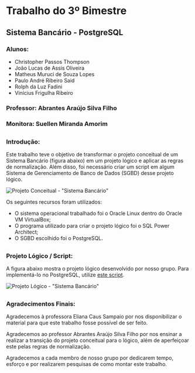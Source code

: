# Trabalho do 3º Bimestre
## Sistema Bancário - PostgreSQL

### Alunos: 
* Christopher Passos Thompson 
* João Lucas de Assis Oliveira
* Matheus Muruci de Souza Lopes
* Paulo André Ribeiro Said
* Rolph da Luz Fadini
* Vinícius Frigulha Ribeiro
### Professor: Abrantes Araújo Silva Filho
### Monitora: Suellen Miranda Amorim

##

### Introdução:

Este trabalho teve o objetivo de transformar o projeto conceitual de um Sistema Bancário (figura abaixo) em um projeto lógico e aplicar as regras de normalização. Além disso, foi necessário criar um script em algum Sistema de Gerenciamento de Banco de Dados (SGBD) desse projeto lógico.

![Projeto Conceitual - "Sistema Bancário"](https://github.com/Christhopas/Sistema-Bancario/blob/main/Predefini%C3%A7%C3%B5es/modelo%20conceitual.png "Projeto Conceitual")

Os seguintes recursos foram utilizados:
* O sistema operacional trabalhado foi o Oracle Linux dentro do Oracle VM VirtualBox;
* O programa utilizado para criar o projeto lógico foi o SQL Power Architect;
* O SGBD escolhido foi o PostgreSQL.

##

### Projeto Lógico / Script:

A figura abaixo mostra o projeto lógico desenvolvido por nosso grupo. Para implementá-lo no PostgreSQL, utilize [este script](https://github.com/Christhopas/Sistema-Bancario/blob/main/script_postgresql.sql "Script PSQL").

![Projeto Lógico - "Sistema Bancário"](https://github.com/Christhopas/Sistema-Bancario/blob/main/Predefini%C3%A7%C3%B5es/projeto_logico_sb.PNG "Projeto Lógico")

##

### Agradecimentos Finais:

Agradecemos à professora Eliana Caus Sampaio por nos disponibilizar o material para que este trabalho fosse possível de ser feito.

Agradecemos ao professor Abrantes Araújo Silva Filho por nos ensinar a realizar a transição do projeto conceitual para o lógico, além de aperfeiçoar este pelas regras de normalização.

Agradecemos a cada membro de nosso grupo por dedicarem tempo, esforço e por realizarem pesquisas de como montar este trabalho.
